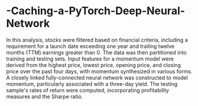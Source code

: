 # -Caching-a-PyTorch-Deep-Neural-Network

In this analysis, stocks were filtered based on financial criteria, including a requirement for a launch date exceeding one year and trailing twelve months (TTM) earnings greater than 0. The data was then partitioned into training and testing sets. Input features for a momentum model were derived from the highest price, lowest price, opening price, and closing price over the past four days, with momentum synthesized in various forms. A closely linked fully-connected neural network was constructed to model momentum, particularly associated with a three-day yield. The testing sample's rates of return were computed, incorporating profitability measures and the Sharpe ratio.
